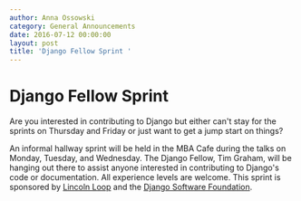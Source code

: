 ```yaml
---
author: Anna Ossowski
category: General Announcements
date: 2016-07-12 00:00:00
layout: post
title: 'Django Fellow Sprint '
---
```


# Django Fellow Sprint

Are you interested in contributing to Django but either can't stay for the
sprints on Thursday and Friday or just want to get a jump start on things?

An informal hallway sprint will be held in the MBA Cafe during the talks on
Monday, Tuesday, and Wednesday. The Django Fellow, Tim Graham, will be hanging
out there to assist anyone interested in contributing to Django's code or
documentation. All experience levels are welcome. This sprint is sponsored by
[Lincoln Loop](https://lincolnloop.com) and the [Django Software
Foundation](https://www.djangoproject.com).